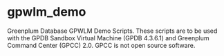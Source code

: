 # gpwlm_demo
Greenplum Database GPWLM Demo Scripts.
These scripts are to be used with the GPDB Sandbox Virtual Machine (GPDB 4.3.6.1) and Greenplum Command Center (GPCC) 2.0. 
GPCC is not open source software.
